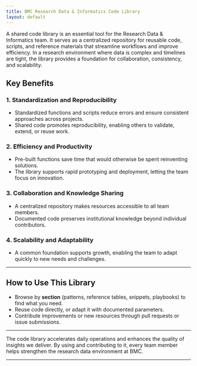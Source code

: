 ```yaml
---
title: BMC Research Data & Informatics Code Library
layout: default
---
```

A shared code library is an essential tool for the Research Data & Informatics team. It serves as a centralized repository for reusable code, scripts, and reference materials that streamline workflows and improve efficiency. In a research environment where data is complex and timelines are tight, the library provides a foundation for collaboration, consistency, and scalability.

## Key Benefits

### 1. Standardization and Reproducibility
- Standardized functions and scripts reduce errors and ensure consistent approaches across projects.  
- Shared code promotes reproducibility, enabling others to validate, extend, or reuse work.  

### 2. Efficiency and Productivity
- Pre-built functions save time that would otherwise be spent reinventing solutions.  
- The library supports rapid prototyping and deployment, letting the team focus on innovation.  

### 3. Collaboration and Knowledge Sharing
- A centralized repository makes resources accessible to all team members.  
- Documented code preserves institutional knowledge beyond individual contributors.  

### 4. Scalability and Adaptability
- A common foundation supports growth, enabling the team to adapt quickly to new needs and challenges.  

---

## How to Use This Library
- Browse by **section** (patterns, reference tables, snippets, playbooks) to find what you need.  
- Reuse code directly, or adapt it with documented parameters.  
- Contribute improvements or new resources through pull requests or issue submissions.  

---

The code library accelerates daily operations and enhances the quality of insights we deliver. By using and contributing to it, every team member helps strengthen the research data environment at BMC.

---

